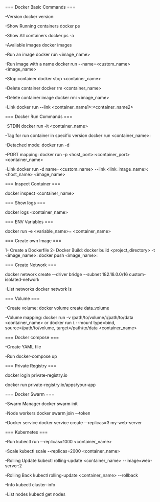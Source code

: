 === Docker Basic Commands ===

-Version
docker version

-Show Running containers
docker ps

-Show All containers
docker ps -a 

-Available images
docker images

-Run an image
docker run <image_name>

-Run image with a name
docker run --name=<custom_name> <image_name>

-Stop container
docker stop <container_name>

-Delete container
docker rm <container_name>

-Delete container image
docker rmi <image_name>

-Link 
docker run --link <container_name1>:<container_name2>

=== Docker Run Commands ===

-STDIN
docker run -it <container_name>

-Tag for run container in specific version
docker run <container_name>:<version>
  
-Detached mode: 
docker run -d
  
-PORT mapping: 
docker run -p <host_port>:<container_port> <container_name> 

-Link
docker run -d name=<custom_name> --link <link_image_name>:<host_name> <image_name>

=== Inspect Container ===

docker inspect <container_name>

=== Show logs ===

docker logs <container_name> 

=== ENV Variables ===

docker run -e <variable_name>=<value> <container_name>

=== Create own Image ===

1- Create a Dockerfile 
2- Docker Build:
docker build <project_directory> -t <image_name>:<tag>
docker push <image_name>:<tag>

=== Create Network ===

docker network create --driver bridge --subnet 182.18.0.0/16 custom-isolated-network

-List networks
docker network ls

=== Volume ===

-Create volume:
docker volume create data_volume 
	
-Volume mapping: 
docker run -v /path/to/volume/:/path/to/data <container_name>
or
docker run \ 
--mount type=bind, source=/path/to/volume, target=/path/to/data <container_name>  

=== Docker compose ===

-Create YAML file

-Run
docker-compose up 

=== Private Registry ===

docker login private-registry.io

docker run private-registry.io/apps/your-app

=== Docker Swarm ===

-Swarm Manager
docker swarm init

-Node workers 
docker swarm join --token <token>

-Docker service
docker service create --replicas=3 my-web-server

=== Kubernetes ===

-Run
kubectl run --replicas=1000 <container_name>

-Scale
kubectl scale --replicas=2000 <container_name>

-Rolling Update
kubectl rolling-update <container_name> --image=web-server:2

-Rolling Back
kubectl rolling-update <container_name> --rollback

-Info
kubectl cluster-info

-List nodes
kubectl get nodes
